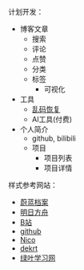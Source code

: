 计划开发：
- 博客文章
  - 搜索
  - 评论
  - 点赞
  - 分类
  - 标签
    - 可视化
- 工具
  - [乱码恢复](http://www.mytju.com/classCode/tools/messyCodeRecover.asp)
  - AI工具(付费)
- 个人简介
  - github, bilibili
  - 项目
    - 项目列表
    - 项目详情


样式参考网站：
- [蔚蓝档案](https://bluearchive-cn.com/)
- [明日方舟](https://ak.hypergryph.com/#world)
- [B站](https://www.bilibili.com/)
- [github](https://github.com/)
- [Nico](https://www.lozumi.com/)
- [dekrt](https://dekrt.cn/)
- [绿叶学习网](http://www.lvyestudy.com/)
